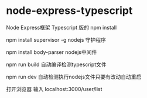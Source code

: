 # node-express-typescript
Node Express框架 Typescript 版的
npm install 

npm install supervisor -g nodejs 守护程序

npm install body-parser nodejs中间件

npm run build 自动编译检测typescript文件

npm run dev 自动检测执行nodejs文件只要有改动自动重启

打开浏览器 输入 localhost:3000/user/list


